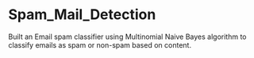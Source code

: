 # Spam_Mail_Detection
Built an Email spam classifier using Multinomial Naive Bayes algorithm to classify emails as spam or non-spam based on content.

